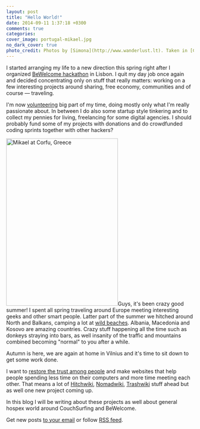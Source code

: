 ```yaml
---
layout: post
title: "Hello World!"
date: 2014-09-11 1:37:18 +0300
comments: true
categories:
cover_image: portugal-mikael.jpg
no_dark_cover: true
photo_credit: Photos by [Simona](http://www.wanderlust.lt). Taken in [Cascais, Portugal](http://nomadwiki.org/en/Cascais) (upper) and [Corfu, Greece](http://nomadwiki.org/en/Corfu).
---
```


<span class="lead">I started arranging my life to a new direction this spring right after I organized [BeWelcome hackathon](http://www.bewelcome.org/blog/mikael/3123) in Lisbon. I quit my day job once again and decided concentrating only on stuff that really matters: working on a few interesting projects around sharing, free economy, communities and of course — traveling.</span>

I'm now [volunteering](/volunteering/) big part of my time, doing mostly only what I'm really passionate about. In between I do also some startup style tinkering and to collect my pennies for living, freelancing for some digital agencies. I should probably fund some of my projects with donations and do crowdfunded coding sprints together with other hackers?

<a href="http://nomadwiki.org/files/nomad/images/0/06/Mikael-korpela-corfu-greece.jpg" class="lightbox" lightbox><img src="http://nomadwiki.org/files/nomad/images/thumb/0/06/Mikael-korpela-corfu-greece.jpg/300px-Mikael-korpela-corfu-greece.jpg" width="300" height="448" srcset="http://nomadwiki.org/files/nomad/images/thumb/0/06/Mikael-korpela-corfu-greece.jpg/450px-Mikael-korpela-corfu-greece.jpg 1.5x, http://nomadwiki.org/files/nomad/images/thumb/0/06/Mikael-korpela-corfu-greece.jpg/600px-Mikael-korpela-corfu-greece.jpg 2x" tt title="Mikael at Corfu, Greece" alt="Mikael at Corfu, Greece" class="alignright"></a>Guys, it's been crazy good summer! I spent all spring traveling around Europe meeting interesting geeks and other smart people. Latter part of the summer we hitched around North and Balkans, camping a lot at [wild beaches](http://nomadwiki.org/en/Category:Wild_beaches). Albania, Macedonia and Kosovo are amazing countries. Crazy stuff happening all the time such as donkeys straying into bars, as well insanity of the traffic and mountains combined becoming "normal" to you after a while.

Autumn is here, we are again at home in Vilnius and it's time to sit down to get some work done.

I want to [restore the trust among people](http://www.thetravelclub.org/articles/traveloscope/624-mikael-korpela-hitchwiki-admin-restore-the-trust-among-people) and make websites that help people spending less time on their computers and more time meeting each other. That means a lot of [Hitchwiki](http://hitchwiki.org), [Nomadwiki](http://nomadwiki.org), [Trashwiki](http://trashwiki.org) stuff ahead but as well one new project coming up.

In this blog I will be writing about these projects as well about general hospex world around CouchSurfing and BeWelcome.

Get new posts [to your email](/blog/subscribe/) or follow [RSS feed](/atom.xml).